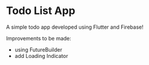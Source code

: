 # Todo List App

A simple todo app developed using Flutter and Firebase!

Improvements to be made:
- using FutureBuilder
- add Loading Indicator
